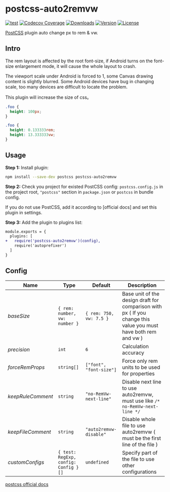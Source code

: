 # postcss-auto2remvw

[![test](https://github.com/zqcccc/postcss-auto2remvw/actions/workflows/codecov.yml/badge.svg)](https://github.com/zqcccc/postcss-auto2remvw)
[![Codecov Coverage](https://img.shields.io/codecov/c/github/zqcccc/postcss-auto2remvw/main.svg)](https://codecov.io/gh/zqcccc/postcss-auto2remvw/)
<a href="https://npmcharts.com/compare/postcss-auto2remvw?minimal=true"><img src="https://img.shields.io/npm/dm/postcss-auto2remvw.svg?sanitize=true" alt="Downloads"></a>
<a href="https://www.npmjs.com/package/postcss-auto2remvw"><img src="https://img.shields.io/npm/v/postcss-auto2remvw.svg?sanitize=true" alt="Version"></a>
<a href="https://www.npmjs.com/package/postcss-auto2remvw"><img src="https://img.shields.io/npm/l/postcss-auto2remvw.svg?sanitize=true" alt="License"></a>

[PostCSS](https://github.com/postcss/postcss) plugin auto change px to rem & vw.

## Intro

The rem layout is affected by the root font-size, if Android turns on the font-size enlargement mode, it will cause the whole layout to crash.

The viewport scale under Android is forced to 1, some Canvas drawing content is slightly blurred. Some Android devices have bug in changing scale, too many devices are difficult to locate the problem.

This plugin will increase the size of css。

```css
.foo {
  height: 100px;
}
```

```css
.foo {
  height: 0.133333rem;
  height: 13.333333vw;
}
```

## Usage

**Step 1:** Install plugin:

```sh
npm install --save-dev postcss postcss-auto2remvw
```

**Step 2:** Check you project for existed PostCSS config: `postcss.config.js`
in the project root, `"postcss"` section in `package.json`
or `postcss` in bundle config.

If you do not use PostCSS, add it according to [official docs]
and set this plugin in settings.

**Step 3:** Add the plugin to plugins list:

```diff
module.exports = {
  plugins: [
+   require('postcss-auto2remvw')(config),
    require('autoprefixer')
  ]
}
```

## Config

| Name              | Type                               | Default                 | Description                                                  |
| ----------------- | ---------------------------------- | ----------------------- | ------------------------------------------------------------ |
| *baseSize*        | `{ rem: number, vw: number }`      | `{ rem: 750, vw: 7.5 }` | Base unit of the design draft for comparison with px ( If you change this value you must have both rem and vw ) |
| *precision*       | `int`                         | `6`                     | Calculation accuracy                                         |
| *forceRemProps*   | `string[]`               | `["font", "font-size"]` | Force only rem units to be used for properties               |
| *keepRuleComment* | `string`                           | `"no-RemVw-next-line"`  | Disable next line to use auto2remvw, must use like `/* no-RemVw-next-line */` |
| *keepFileComment* | `string`                           | `"auto2remvw-disable"`  | Disable whole file to use auto2remvw ( must be the first line of the file ) |
| *customConfigs*   | `{ test: RegExp, config: Config }[]` | `undefined`             | Specify part of the file to use other configurations         |




[postcss official docs]( https://github.com/postcss/postcss#usage)
